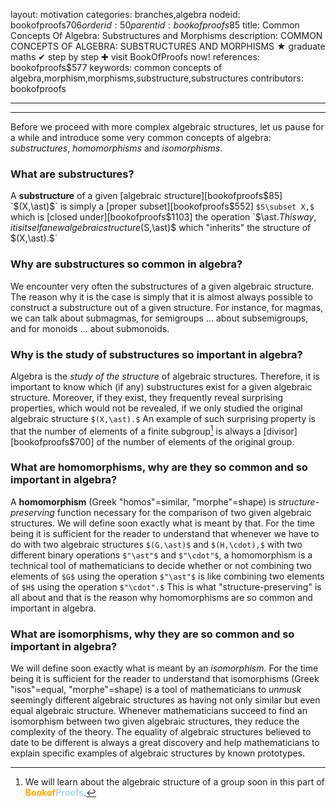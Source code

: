 layout: motivation
categories: branches,algebra
nodeid: bookofproofs$706
orderid: 50
parentid: bookofproofs$85
title: Common Concepts Of Algebra: Substructures and Morphisms
description: COMMON CONCEPTS OF ALGEBRA: SUBSTRUCTURES AND MORPHISMS ★ graduate maths ✔ step by step ✚ visit BookOfProofs now!
references: bookofproofs$577
keywords: common concepts of algebra,morphism,morphisms,substructure,substructures
contributors: bookofproofs

---


---

Before we proceed with more complex algebraic structures, let us pause for a while and introduce some very common concepts of algebra: _substructures_, _homomorphisms_ and _isomorphisms_.  

### What are substructures? 

A **substructure** of a given [algebraic structure][bookofproofs$85] `$(X,\ast)$` is simply a [proper subset][bookofproofs$552] `$S\subset X,$` which is [closed under][bookofproofs$1103] the operation `$\ast$`. This way, it is itself a new algebraic structure `$(S,\ast)$` which "inherits" the structure of `$(X,\ast).$`   

### Why are substructures so common in algebra?

We encounter very often the substructures of a given algebraic structure. The reason why it is the case is simply that it is almost always possible to construct a substructure out of a given structure. For instance, for magmas, we can talk about submagmas, for semigroups ... about subsemigroups, and for monoids ... about submonoids.

### Why is the study of substructures so important in algebra?

Algebra is the _study of the structure_ of algebraic structures. Therefore, it is important to know which (if any) substructures exist for a given algebraic structure. Moreover, if they exist, they frequently reveal surprising properties, which would not be revealed, if we only studied the original algebraic structure `$(X,\ast).$` An example of such surprising property is that the number of elements of a finite subgroup[^1] is always a [divisor][bookofproofs$700] of the number of elements of the original group. 

### What are homomorphisms, why are they so common and so important in algebra?

A **homomorphism** (Greek "homos"=similar, "morphe"=shape) is _structure-preserving_ function necessary for the comparison of two given algebraic structures. We will define soon exactly what is meant by that. For the time being it is sufficient for the reader to understand that whenever we have to do with two algebraic structures `$(G,\ast)$` and `$(H,\cdot),$` with two different binary operations `$"\ast"$` and `$"\cdot"$`, a homomorphism is a technical tool of mathematicians to decide whether or not combining two elements of `$G$` using the operation `$"\ast"$` is like combining two elements of `$H$` using the operation `$"\cdot".$` This is what "structure-preserving" is all about and that is the reason why homomorphisms are so common and important in algebra.

### What are isomorphisms, why they are so common and so important in algebra?

We will define soon exactly what is meant by an *isomorphism.* For the time being it is sufficient for the reader to understand that isomorphisms (Greek "isos"=equal, "morphe"=shape) is a tool of mathematicians to _unmusk_ seemingly different algebraic structures as having not only similar but even equal algebraic structure. Whenever mathematicians succeed to find an isomorphism between two given algebraic structures, they reduce the complexity of the theory. The equality of algebraic structures believed to date to be different is always a great discovery and help mathematicians to explain specific examples of algebraic structures by known prototypes.

[^1]: We will learn about the algebraic structure of a group soon in this part of <strong><span style='color:orange'>Bookof</span><span style='color:lightblue'>Proofs</span></strong>.

